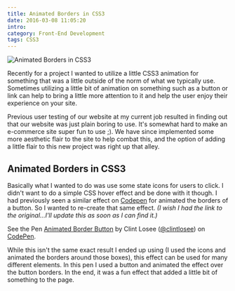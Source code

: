 ```yaml
---
title: Animated Borders in CSS3
date: 2016-03-08 11:05:20
intro:
category: Front-End Development
tags: CSS3
---
```

![Animated Borders in CSS3](/blog/images/animated-borders-css3.jpg)

Recently for a project I wanted to utilize a little CSS3 animation for something that was a little outside of the norm of what we typically use. Sometimes utilizing a little bit of animation on something such as a button or link can help to bring a little more attention to it and help the user enjoy their experience on your site.

Previous user testing of our website at my current job resulted in finding out that our website was just plain boring to use. It's somewhat hard to make an e-commerce site super fun to use ;). We have since implemented some more aesthetic flair to the site to help combat this, and the option of adding a little flair to this new project was right up that alley.

## Animated Borders in CSS3

Basically what I wanted to do was use some state icons for users to click. I didn't want to do a simple CSS hover effect and be done with it though. I had previously seen a similar effect on [Codepen](http://www.codepen.io "Codepen") for animated the borders of a button. So I wanted to re-create that same effect. _(I wish I had the link to the original...I'll update this as soon as I can find it.)_

<p data-height="350" data-theme-id="0" data-slug-hash="JYjWRW" data-default-tab="result" data-user="clintlosee" class="codepen">See the Pen <a href="http://codepen.io/clintlosee/pen/JYjWRW/">Animated Border Button</a> by Clint Losee (<a href="http://codepen.io/clintlosee">@clintlosee</a>) on <a href="http://codepen.io">CodePen</a>.</p>
<script async src="//assets.codepen.io/assets/embed/ei.js"></script>

While this isn't the same exact result I ended up using (I used the icons and animated the borders around those boxes), this effect can be used for many different elements. In this pen I used a button and animated the effect over the button borders. In the end, it was a fun effect that added a little bit of something to the page. 